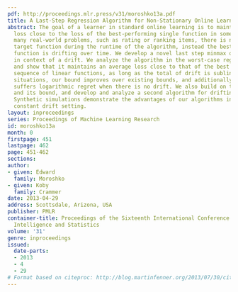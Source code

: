 ```yaml
---
pdf: http://proceedings.mlr.press/v31/moroshko13a.pdf
title: A Last-Step Regression Algorithm for Non-Stationary Online Learning
abstract: The goal of a learner in standard online learning is to maintain an average
  loss close to the loss of the best-performing single function in some class. In
  many real-world problems, such as rating or ranking items, there is no single best
  target function during the runtime of the algorithm, instead the best (local) target
  function is drifting over time. We develop a novel last step minmax optimal algorithm
  in context of a drift. We analyze the algorithm in the worst-case regret framework
  and show that it maintains an average loss close to that of the best slowly changing
  sequence of linear functions, as long as the total of drift is sublinear. In some
  situations, our bound improves over existing bounds, and additionally the algorithm
  suffers logarithmic regret when there is no drift. We also build on the H1 filter
  and its bound, and develop and analyze a second algorithm for drifting setting.
  Synthetic simulations demonstrate the advantages of our algorithms in a worst-case
  constant drift setting.
layout: inproceedings
series: Proceedings of Machine Learning Research
id: moroshko13a
month: 0
firstpage: 451
lastpage: 462
page: 451-462
sections: 
author:
- given: Edward
  family: Moroshko
- given: Koby
  family: Crammer
date: 2013-04-29
address: Scottsdale, Arizona, USA
publisher: PMLR
container-title: Proceedings of the Sixteenth International Conference on Artificial
  Intelligence and Statistics
volume: '31'
genre: inproceedings
issued:
  date-parts:
  - 2013
  - 4
  - 29
# Format based on citeproc: http://blog.martinfenner.org/2013/07/30/citeproc-yaml-for-bibliographies/
---
```

